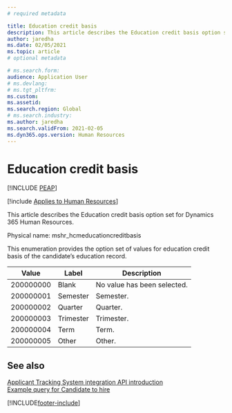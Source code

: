 ```yaml
---
# required metadata

title: Education credit basis
description: This article describes the Education credit basis option set for Dynamics 365 Human Resources.
author: jaredha
ms.date: 02/05/2021
ms.topic: article
# optional metadata

# ms.search.form: 
audience: Application User
# ms.devlang: 
# ms.tgt_pltfrm: 
ms.custom: 
ms.assetid: 
ms.search.region: Global
# ms.search.industry: 
ms.author: jaredha
ms.search.validFrom: 2021-02-05
ms.dyn365.ops.version: Human Resources
---
```


# Education credit basis


[!INCLUDE [PEAP](../includes/peap-1.md)]

[!include [Applies to Human Resources](../includes/applies-to-hr.md)]

This article describes the Education credit basis option set for Dynamics 365 Human Resources.

Physical name: mshr_hcmeducationcreditbasis

This enumeration provides the option set of values for education credit basis of the candidate’s education record.

| Value | Label | Description |
| --- | --- | --- |
| 200000000 | Blank | No value has been selected. |
| 200000001 | Semester | Semester. |
| 200000002 | Quarter | Quarter. |
| 200000003 | Trimester | Trimester. |
| 200000004 | Term | Term. |
| 200000005 | Other | Other. |

## See also

[Applicant Tracking System integration API introduction](hr-admin-integration-ats-api-introduction.md)<br>
[Example query for Candidate to hire](hr-admin-integration-ats-api-candidate-to-hire-example-query.md)



[!INCLUDE[footer-include](../includes/footer-banner.md)]
